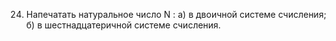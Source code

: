 24. Напечатать  натуральное  число  N :  а)  в  двоичной  системе  счисления;  б) в шестнадцатеричной системе счисления.  